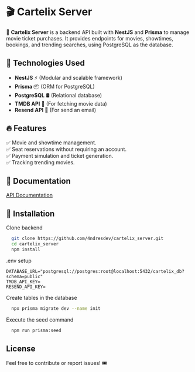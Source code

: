 # 🎬 Cartelix Server

🚀 **Cartelix Server** is a backend API built with **NestJS** and **Prisma** to manage movie ticket purchases. It provides endpoints for movies, showtimes, bookings, and trending searches, using PostgreSQL as the database.

## 🔧 Technologies Used

- **NestJS** ⚡ (Modular and scalable framework)
- **Prisma** 📦 (ORM for PostgreSQL)
- **PostgreSQL** 🛢️ (Relational database)
- **TMDB API** 🎥 (For fetching movie data)
- **Resend API** 🎥 (For send an email)

## 🔥 Features

✅ Movie and showtime management.  
✅ Seat reservations without requiring an account.  
✅ Payment simulation and ticket generation.  
✅ Tracking trending movies.

## 📕 Documentation

[API Documentation](https://cartelixserver-production.up.railway.app/api)

## 🚀 Installation

Clone backend

```bash
  git clone https://github.com/4ndresdev/cartelix_server.git
  cd cartelix_server
  npm install
```

.env setup

```env
DATABASE_URL="postgresql://postgres:root@localhost:5432/cartelix_db?schema=public"
TMDB_API_KEY=
RESEND_API_KEY=
```

Create tables in the database

```bash
  npx prisma migrate dev --name init
```

Execute the seed command

```bash
  npm run prisma:seed
```

## License

Feel free to contribute or report issues! 🎟️
